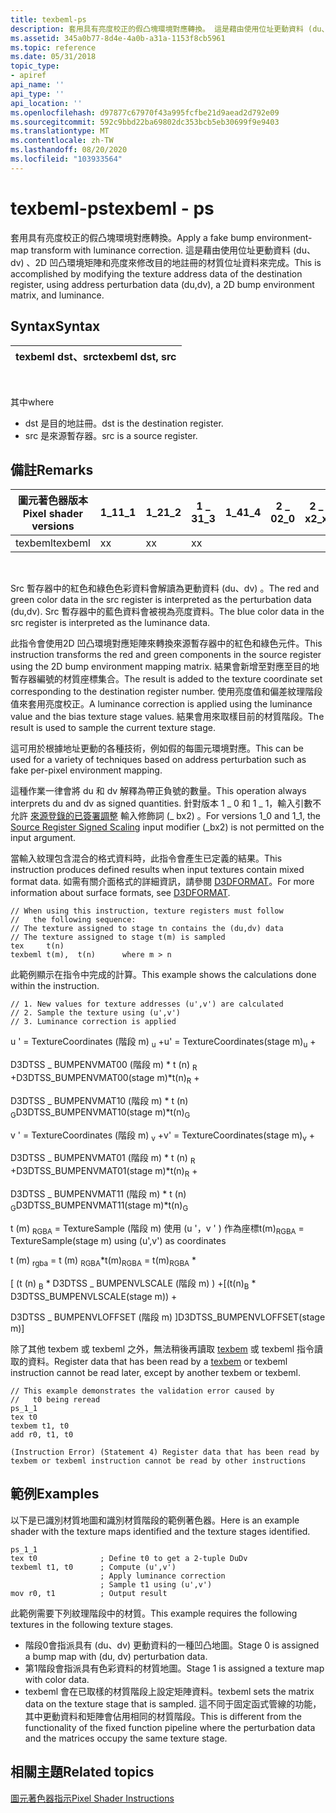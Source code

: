 ```yaml
---
title: texbeml-ps
description: 套用具有亮度校正的假凸塊環境對應轉換。 這是藉由使用位址更動資料 (du、dv) 、2D 凹凸環境矩陣和亮度來修改目的地註冊的材質位址資料來完成。
ms.assetid: 345a0b77-8d4e-4a0b-a31a-1153f8cb5961
ms.topic: reference
ms.date: 05/31/2018
topic_type:
- apiref
api_name: ''
api_type: ''
api_location: ''
ms.openlocfilehash: d97877c67970f43a995fcfbe21d9aead2d792e09
ms.sourcegitcommit: 592c9bbd22ba69802dc353bcb5eb30699f9e9403
ms.translationtype: MT
ms.contentlocale: zh-TW
ms.lasthandoff: 08/20/2020
ms.locfileid: "103933564"
---
```

# <a name="texbeml---ps"></a><span data-ttu-id="7eef4-104">texbeml-ps</span><span class="sxs-lookup"><span data-stu-id="7eef4-104">texbeml - ps</span></span>

<span data-ttu-id="7eef4-105">套用具有亮度校正的假凸塊環境對應轉換。</span><span class="sxs-lookup"><span data-stu-id="7eef4-105">Apply a fake bump environment-map transform with luminance correction.</span></span> <span data-ttu-id="7eef4-106">這是藉由使用位址更動資料 (du、dv) 、2D 凹凸環境矩陣和亮度來修改目的地註冊的材質位址資料來完成。</span><span class="sxs-lookup"><span data-stu-id="7eef4-106">This is accomplished by modifying the texture address data of the destination register, using address perturbation data (du,dv), a 2D bump environment matrix, and luminance.</span></span>

## <a name="syntax"></a><span data-ttu-id="7eef4-107">Syntax</span><span class="sxs-lookup"><span data-stu-id="7eef4-107">Syntax</span></span>



| <span data-ttu-id="7eef4-108">texbeml dst、src</span><span class="sxs-lookup"><span data-stu-id="7eef4-108">texbeml dst, src</span></span> |
|------------------|



 

<span data-ttu-id="7eef4-109">其中</span><span class="sxs-lookup"><span data-stu-id="7eef4-109">where</span></span>

-   <span data-ttu-id="7eef4-110">dst 是目的地註冊。</span><span class="sxs-lookup"><span data-stu-id="7eef4-110">dst is the destination register.</span></span>
-   <span data-ttu-id="7eef4-111">src 是來源暫存器。</span><span class="sxs-lookup"><span data-stu-id="7eef4-111">src is a source register.</span></span>

## <a name="remarks"></a><span data-ttu-id="7eef4-112">備註</span><span class="sxs-lookup"><span data-stu-id="7eef4-112">Remarks</span></span>



| <span data-ttu-id="7eef4-113">圖元著色器版本</span><span class="sxs-lookup"><span data-stu-id="7eef4-113">Pixel shader versions</span></span> | <span data-ttu-id="7eef4-114">1\_1</span><span class="sxs-lookup"><span data-stu-id="7eef4-114">1\_1</span></span> | <span data-ttu-id="7eef4-115">1\_2</span><span class="sxs-lookup"><span data-stu-id="7eef4-115">1\_2</span></span> | <span data-ttu-id="7eef4-116">1 \_ 3</span><span class="sxs-lookup"><span data-stu-id="7eef4-116">1\_3</span></span> | <span data-ttu-id="7eef4-117">1\_4</span><span class="sxs-lookup"><span data-stu-id="7eef4-117">1\_4</span></span> | <span data-ttu-id="7eef4-118">2 \_ 0</span><span class="sxs-lookup"><span data-stu-id="7eef4-118">2\_0</span></span> | <span data-ttu-id="7eef4-119">2 \_ x</span><span class="sxs-lookup"><span data-stu-id="7eef4-119">2\_x</span></span> | <span data-ttu-id="7eef4-120">2個 \_ sw</span><span class="sxs-lookup"><span data-stu-id="7eef4-120">2\_sw</span></span> | <span data-ttu-id="7eef4-121">3 \_ 0</span><span class="sxs-lookup"><span data-stu-id="7eef4-121">3\_0</span></span> | <span data-ttu-id="7eef4-122">3個 \_ sw</span><span class="sxs-lookup"><span data-stu-id="7eef4-122">3\_sw</span></span> |
|-----------------------|------|------|------|------|------|------|-------|------|-------|
| <span data-ttu-id="7eef4-123">texbeml</span><span class="sxs-lookup"><span data-stu-id="7eef4-123">texbeml</span></span>               | <span data-ttu-id="7eef4-124">x</span><span class="sxs-lookup"><span data-stu-id="7eef4-124">x</span></span>    | <span data-ttu-id="7eef4-125">x</span><span class="sxs-lookup"><span data-stu-id="7eef4-125">x</span></span>    | <span data-ttu-id="7eef4-126">x</span><span class="sxs-lookup"><span data-stu-id="7eef4-126">x</span></span>    |      |      |      |       |      |       |



 

<span data-ttu-id="7eef4-127">Src 暫存器中的紅色和綠色色彩資料會解讀為更動資料 (du、dv) 。</span><span class="sxs-lookup"><span data-stu-id="7eef4-127">The red and green color data in the src register is interpreted as the perturbation data (du,dv).</span></span> <span data-ttu-id="7eef4-128">Src 暫存器中的藍色資料會被視為亮度資料。</span><span class="sxs-lookup"><span data-stu-id="7eef4-128">The blue color data in the src register is interpreted as the luminance data.</span></span>

<span data-ttu-id="7eef4-129">此指令會使用2D 凹凸環境對應矩陣來轉換來源暫存器中的紅色和綠色元件。</span><span class="sxs-lookup"><span data-stu-id="7eef4-129">This instruction transforms the red and green components in the source register using the 2D bump environment mapping matrix.</span></span> <span data-ttu-id="7eef4-130">結果會新增至對應至目的地暫存器編號的材質座標集合。</span><span class="sxs-lookup"><span data-stu-id="7eef4-130">The result is added to the texture coordinate set corresponding to the destination register number.</span></span> <span data-ttu-id="7eef4-131">使用亮度值和偏差紋理階段值來套用亮度校正。</span><span class="sxs-lookup"><span data-stu-id="7eef4-131">A luminance correction is applied using the luminance value and the bias texture stage values.</span></span> <span data-ttu-id="7eef4-132">結果會用來取樣目前的材質階段。</span><span class="sxs-lookup"><span data-stu-id="7eef4-132">The result is used to sample the current texture stage.</span></span>

<span data-ttu-id="7eef4-133">這可用於根據地址更動的各種技術，例如假的每圖元環境對應。</span><span class="sxs-lookup"><span data-stu-id="7eef4-133">This can be used for a variety of techniques based on address perturbation such as fake per-pixel environment mapping.</span></span>

<span data-ttu-id="7eef4-134">這種作業一律會將 du 和 dv 解釋為帶正負號的數量。</span><span class="sxs-lookup"><span data-stu-id="7eef4-134">This operation always interprets du and dv as signed quantities.</span></span> <span data-ttu-id="7eef4-135">針對版本 1 \_ 0 和 1 \_ 1，輸入引數不允許 [來源登錄的已簽署調整](dx9-graphics-reference-asm-ps-registers-modifiers-signed-scale.md) 輸入修飾詞 (\_ bx2) 。</span><span class="sxs-lookup"><span data-stu-id="7eef4-135">For versions 1\_0 and 1\_1, the [Source Register Signed Scaling](dx9-graphics-reference-asm-ps-registers-modifiers-signed-scale.md) input modifier (\_bx2) is not permitted on the input argument.</span></span>

<span data-ttu-id="7eef4-136">當輸入紋理包含混合的格式資料時，此指令會產生已定義的結果。</span><span class="sxs-lookup"><span data-stu-id="7eef4-136">This instruction produces defined results when input textures contain mixed format data.</span></span> <span data-ttu-id="7eef4-137">如需有關介面格式的詳細資訊，請參閱 [D3DFORMAT](/windows/desktop/direct3d9/d3dformat)。</span><span class="sxs-lookup"><span data-stu-id="7eef4-137">For more information about surface formats, see [D3DFORMAT](/windows/desktop/direct3d9/d3dformat).</span></span>


```
// When using this instruction, texture registers must follow 
//   the following sequence:
// The texture assigned to stage tn contains the (du,dv) data
// The texture assigned to stage t(m) is sampled
tex     t(n)                    
texbeml t(m),  t(n)      where m > n
```



<span data-ttu-id="7eef4-138">此範例顯示在指令中完成的計算。</span><span class="sxs-lookup"><span data-stu-id="7eef4-138">This example shows the calculations done within the instruction.</span></span>


```
// 1. New values for texture addresses (u',v') are calculated
// 2. Sample the texture using (u',v')
// 3. Luminance correction is applied
```



<span data-ttu-id="7eef4-139">u ' = TextureCoordinates (階段 m) <sub>u</sub> +</span><span class="sxs-lookup"><span data-stu-id="7eef4-139">u' = TextureCoordinates(stage m)<sub>u</sub> +</span></span>

<span data-ttu-id="7eef4-140">D3DTSS \_ BUMPENVMAT00 (階段 m) \* t (n) <sub>R</sub> +</span><span class="sxs-lookup"><span data-stu-id="7eef4-140">D3DTSS\_BUMPENVMAT00(stage m)\*t(n)<sub>R</sub> +</span></span>

<span data-ttu-id="7eef4-141">D3DTSS \_ BUMPENVMAT10 (階段 m) \* t (n) <sub>G</sub></span><span class="sxs-lookup"><span data-stu-id="7eef4-141">D3DTSS\_BUMPENVMAT10(stage m)\*t(n)<sub>G</sub></span></span>

<span data-ttu-id="7eef4-142">v ' = TextureCoordinates (階段 m) <sub>v</sub> +</span><span class="sxs-lookup"><span data-stu-id="7eef4-142">v' = TextureCoordinates(stage m)<sub>v</sub> +</span></span>

<span data-ttu-id="7eef4-143">D3DTSS \_ BUMPENVMAT01 (階段 m) \* t (n) <sub>R</sub> +</span><span class="sxs-lookup"><span data-stu-id="7eef4-143">D3DTSS\_BUMPENVMAT01(stage m)\*t(n)<sub>R</sub> +</span></span>

<span data-ttu-id="7eef4-144">D3DTSS \_ BUMPENVMAT11 (階段 m) \* t (n) <sub>G</sub></span><span class="sxs-lookup"><span data-stu-id="7eef4-144">D3DTSS\_BUMPENVMAT11(stage m)\*t(n)<sub>G</sub></span></span>

<span data-ttu-id="7eef4-145">t (m) <sub>RGBA</sub> = TextureSample (階段 m) 使用 (u '，v ' ) 作為座標</span><span class="sxs-lookup"><span data-stu-id="7eef4-145">t(m)<sub>RGBA</sub> = TextureSample(stage m) using (u',v') as coordinates</span></span>

<span data-ttu-id="7eef4-146">t (m) <sub>rgba</sub> = t (m) <sub>RGBA</sub>\*</span><span class="sxs-lookup"><span data-stu-id="7eef4-146">t(m)<sub>RGBA</sub> = t(m)<sub>RGBA</sub> \*</span></span>

<span data-ttu-id="7eef4-147">\[ (t (n) <sub>B</sub> \* D3DTSS \_ BUMPENVLSCALE (階段 m) ) +</span><span class="sxs-lookup"><span data-stu-id="7eef4-147">\[(t(n)<sub>B</sub> \* D3DTSS\_BUMPENVLSCALE(stage m)) +</span></span>

<span data-ttu-id="7eef4-148">D3DTSS \_ BUMPENVLOFFSET (階段 m) \]</span><span class="sxs-lookup"><span data-stu-id="7eef4-148">D3DTSS\_BUMPENVLOFFSET(stage m)\]</span></span>

<span data-ttu-id="7eef4-149">除了其他 texbem 或 texbeml 之外，無法稍後再讀取 [texbem](texbem---ps.md) 或 texbeml 指令讀取的資料。</span><span class="sxs-lookup"><span data-stu-id="7eef4-149">Register data that has been read by a [texbem](texbem---ps.md) or texbeml instruction cannot be read later, except by another texbem or texbeml.</span></span>


```
// This example demonstrates the validation error caused by 
//   t0 being reread
ps_1_1
tex t0
texbem t1, t0
add r0, t1, t0

(Instruction Error) (Statement 4) Register data that has been read by 
texbem or texbeml instruction cannot be read by other instructions
```



## <a name="examples"></a><span data-ttu-id="7eef4-150">範例</span><span class="sxs-lookup"><span data-stu-id="7eef4-150">Examples</span></span>

<span data-ttu-id="7eef4-151">以下是已識別材質地圖和識別材質階段的範例著色器。</span><span class="sxs-lookup"><span data-stu-id="7eef4-151">Here is an example shader with the texture maps identified and the texture stages identified.</span></span>


```
ps_1_1
tex t0              ; Define t0 to get a 2-tuple DuDv
texbeml t1, t0      ; Compute (u',v')
                    ; Apply luminance correction                    
                    ; Sample t1 using (u',v')
mov r0, t1          ; Output result
```



<span data-ttu-id="7eef4-152">此範例需要下列紋理階段中的材質。</span><span class="sxs-lookup"><span data-stu-id="7eef4-152">This example requires the following textures in the following texture stages.</span></span>

-   <span data-ttu-id="7eef4-153">階段0會指派具有 (du、dv) 更動資料的一種凹凸地圖。</span><span class="sxs-lookup"><span data-stu-id="7eef4-153">Stage 0 is assigned a bump map with (du, dv) perturbation data.</span></span>
-   <span data-ttu-id="7eef4-154">第1階段會指派具有色彩資料的材質地圖。</span><span class="sxs-lookup"><span data-stu-id="7eef4-154">Stage 1 is assigned a texture map with color data.</span></span>
-   <span data-ttu-id="7eef4-155">texbeml 會在已取樣的材質階段上設定矩陣資料。</span><span class="sxs-lookup"><span data-stu-id="7eef4-155">texbeml sets the matrix data on the texture stage that is sampled.</span></span> <span data-ttu-id="7eef4-156">這不同于固定函式管線的功能，其中更動資料和矩陣會佔用相同的材質階段。</span><span class="sxs-lookup"><span data-stu-id="7eef4-156">This is different from the functionality of the fixed function pipeline where the perturbation data and the matrices occupy the same texture stage.</span></span>

## <a name="related-topics"></a><span data-ttu-id="7eef4-157">相關主題</span><span class="sxs-lookup"><span data-stu-id="7eef4-157">Related topics</span></span>

<dl> <dt>

[<span data-ttu-id="7eef4-158">圖元著色器指示</span><span class="sxs-lookup"><span data-stu-id="7eef4-158">Pixel Shader Instructions</span></span>](dx9-graphics-reference-asm-ps-instructions.md)
</dt> </dl>

 

 